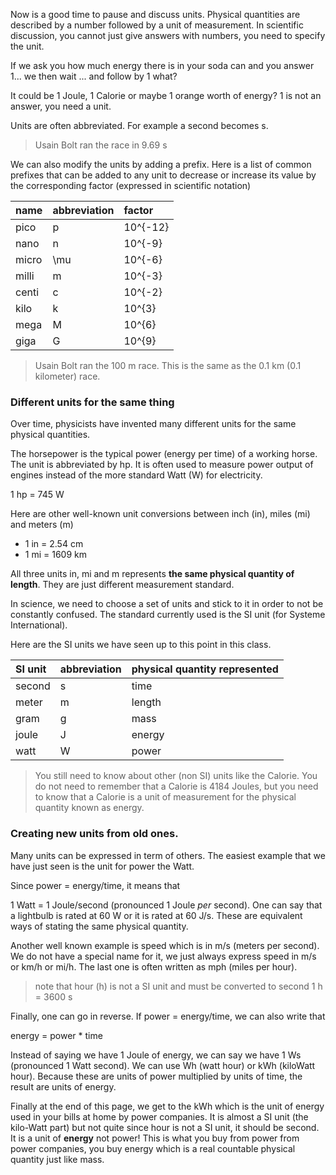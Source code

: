 Now is a good time to pause and discuss units. Physical quantities are described by a number followed by a unit of measurement. In scientific discussion, you cannot just give answers with numbers, you need to specify the unit.

If we ask you how much energy there is in your soda can and you answer 1... we then wait ... and follow by 1 what?

It could be 1 Joule, 1 Calorie or maybe 1 orange worth of energy? 1 is not an answer, you need a unit.

Units are often abbreviated. For example a second becomes s.

> Usain Bolt ran the race in 9.69 s

We can also modify the units by adding a prefix. Here is a list of common prefixes that can be added to any unit to decrease or increase its value by the corresponding factor \(expressed in scientific notation\)

| name | abbreviation | factor |
| :--- | :--- | :--- |
| pico | p |  <lrn-math>10^{-12} </lrn-math> |
| nano | n |  <lrn-math>10^{-9} </lrn-math> |
| micro |  <lrn-math>\mu </lrn-math> |  <lrn-math>10^{-6} </lrn-math> |
| milli | m |  <lrn-math>10^{-3} </lrn-math> |
| centi | c |  <lrn-math>10^{-2} </lrn-math> |
| kilo | k |  <lrn-math>10^{3} </lrn-math> |
| mega | M |  <lrn-math>10^{6} </lrn-math> |
| giga | G |  <lrn-math>10^{9} </lrn-math> |

> Usain Bolt ran the 100 m race. This is the same as the 0.1 km \(0.1 kilometer\) race.

### Different units for the same thing

Over time, physicists have invented many different units for the same physical quantities.

The horsepower is the typical power \(energy per time\) of a working horse. The unit is abbreviated by hp. It is often used to measure power output of engines instead of the more standard Watt \(W\) for electricity.

1 hp = 745 W

Here are other well-known unit conversions between inch \(in\), miles \(mi\) and meters \(m\)

* 1 in = 2.54 cm
* 1 mi = 1609 km

All three units in, mi and m represents **the same physical quantity of length**. They are just different measurement standard.

In science, we need to choose a set of units and stick to it in order to not be constantly confused.  The standard currently used is the SI unit \(for Systeme International\).

Here are the SI units we have seen up to this point in this class.

| SI unit | abbreviation | physical quantity represented |
| :--- | :--- | :--- |
| second | s | time |
| meter | m | length |
| gram | g | mass |
| joule | J | energy |
| watt | W | power |

> You still need to know about other \(non SI\) units like the Calorie. You do not need to remember that a Calorie is 4184 Joules, but you need to know that a Calorie is a unit of measurement for the physical quantity known as energy.

### Creating new units from old ones.

Many units can be expressed in term of others. The easiest example that we have just seen is the unit for power the Watt.

Since power = energy/time, it means that

1 Watt = 1 Joule/second  \(pronounced 1 Joule _per_ second\). One can say that a lightbulb is rated at 60 W or it is rated at 60 J/s. These are equivalent ways of stating the same physical quantity.

Another well known example is speed which is in m/s \(meters per second\). We do not have a special name for it, we just always express speed in m/s or km/h or mi/h. The last one is often written as mph \(miles per hour\).

> note that hour \(h\) is not a SI unit and must be converted to second 1 h = 3600 s

Finally, one can go in reverse. If power = energy/time, we can also write that

energy = power \* time

Instead of saying we have 1 Joule of energy, we can say we have 1 Ws \(pronounced 1 Watt second\).  We can use Wh \(watt hour\) or kWh \(kiloWatt hour\). Because these are units of power multiplied by units of time, the result are units of energy.

Finally at the end of this page, we get to the kWh which is the unit of energy used in your bills at home by power companies. It is almost a SI unit \(the kilo-Watt part\) but not quite since hour is not a SI unit, it should be second. It is a unit of **energy** not power! This is what you buy from power from power companies, you buy energy which is a real countable physical quantity just like mass.

